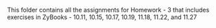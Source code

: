 This folder contains all the assignments for Homework - 3 that includes exercises in ZyBooks - 10.11, 10.15, 10.17, 10.19, 11.18, 11.22, and 11.27
